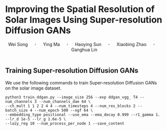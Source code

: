 # Improving the Spatial Resolution of Solar Images Using Super-resolution Diffusion GANs
<div align="center">
  Wei&nbsp;Song &emsp; <b>&middot;</b> &emsp;
  Ying&nbsp;Ma &emsp; <b>&middot;</b> &emsp;
  Haoying&nbsp;Sun &emsp; <b>&middot;</b> &emsp;
  Xiaobing&nbsp;Zhao &emsp; <b>&middot;</b> &emsp;
  Ganghua&nbsp;Lin
  <br> <br>
</div>

## Training Super-resolution Diffusion GANs ##
We use the following commands to train Super-resolution Diffusion GANs on the solar image dataset.
```
python3 train_ddgan.py --image_size 256 --exp ddgan_vgg_ T4 --num_channels 3 --num_channels_dae 64 \
--ch_mult 1 1 2 2 4 4 --num_timesteps 4 --num_res_blocks 2 --batch_size 4 --num_epoch 500 --ngf 64 \
--embedding_type positional --use_ema --ema_decay 0.999 --r1_gamma 1. --lr_d 1e-5 --lr_g 1.6e-5 \
--lazy_reg 10 --num_process_per_node 1 --save_content
```


